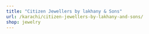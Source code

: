 ```yaml
---
title: "Citizen Jewellers by lakhany & Sons"
url: /karachi/citizen-jewellers-by-lakhany-and-sons/
shop: jewelry
---
```

